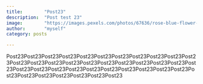 ```yaml
---
title:        "Post23"
description:  "Post test 23"
image:        "https://images.pexels.com/photos/67636/rose-blue-flower-rose-blooms-67636.jpeg?auto=compress&cs=tinysrgb&dpr=1&w=500"
author:       "myself"
category: posts

---
```


Post23Post23Post23Post23Post23Post23Post23Post23Post23Post23Post23Post23Post23Post23Post23Post23Post23Post23Post23Post23Post23Post23Post23Post23Post23Post23Post23Post23Post23Post23Post23Post23Post23Post23Post23Post23Post23Post23Post23